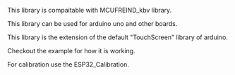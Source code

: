 This library is compaitable with MCUFREIND_kbv library.

This library can be used for arduino uno and other boards.

This library is the extension of the default "TouchScreen" library of arduino.

Checkout the example for how it is working.

For calibration use the ESP32_Calibration.
